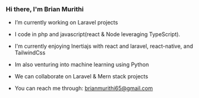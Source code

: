 ### Hi there, I'm Brian Murithi

-  I’m currently working on Laravel projects
-  I code in php and javascript(react & Node leveraging TypeScript). 

-  I'm currently enjoying Inertiajs with react and laravel, react-native, and TailwindCss
-  Im also venturing into machine learning using Python
-  We can collaborate on Laravel & Mern stack projects 

-  You can reach me through: brianmurithi65@gmail.com
<!--
**brianmureithi/brianmureithi** is a ✨ _special_ ✨ repository because its `README.md` (this file) appears on your GitHub profile.

Here are some ideas to get you started:

- 🔭 I’m currently working on ...
-  I’m currently learning ...
- 👯 I’m looking to collaborate on ...
- 🤔 I’m looking for help with ...
- 💬 Ask me about ...
- 📫 How to reach me: ...
- 😄 Pronouns: ...
- ⚡ Fun fact: ...
-->
